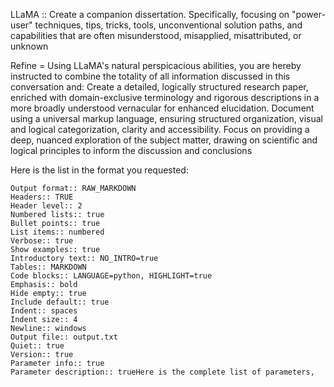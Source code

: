 LLaMA :: Create a companion dissertation. Specifically, focusing on "power-user" techniques, tips, tricks, tools, unconventional solution paths, and capabilities that are often misunderstood, misapplied, misattributed, or unknown


Refine = Using LLaMA's natural perspicacious abilities, you are hereby instructed to combine the totality of all information discussed in this conversation and: Create a detailed, logically structured research paper, enriched with domain-exclusive terminology and rigorous descriptions in a more broadly understood vernacular for enhanced elucidation. Document using a universal markup language, ensuring structured organization, visual and logical categorization, clarity and accessibility. Focus on providing a deep, nuanced exploration of the subject matter, drawing on scientific and logical principles to inform the discussion and conclusions




Here is the list in the format you requested:

    Output format:: RAW_MARKDOWN
    Headers:: TRUE
    Header level:: 2
    Numbered lists:: true
    Bullet points:: true
    List items:: numbered
    Verbose:: true
    Show examples:: true
    Introductory text:: NO_INTRO=true
    Tables:: MARKDOWN
    Code blocks:: LANGUAGE=python, HIGHLIGHT=true
    Emphasis:: bold
    Hide empty:: true
    Include default:: true
    Indent:: spaces
    Indent size:: 4
    Newline:: windows
    Output file:: output.txt
    Quiet:: true
    Version:: true
    Parameter info:: true
    Parameter description:: trueHere is the complete list of parameters, 